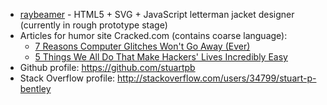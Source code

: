 - [raybeamer][] - HTML5 + SVG + JavaScript letterman jacket designer (currently in rough prototype stage)
- Articles for humor site Cracked.com (contains coarse language):
  - [7 Reasons Computer Glitches Won't Go Away (Ever)][cracked-1]
  - [5 Things We All Do That Make Hackers' Lives Incredibly Easy][cracked-2]
- Github profile: https://github.com/stuartpb
- Stack Overflow profile: http://stackoverflow.com/users/34799/stuart-p-bentley

[raybeamer]: http://stuartpb.github.com/raybeamer/jacket-design.html
[cracked-1]: http://www.cracked.com/article_18808_7-reasons-computer-glitches-wont-go-away-ever.html
[cracked-2]: http://www.cracked.com/article_18962_5-things-we-all-do-that-make-hackers-lives-incredibly-easy.html
